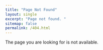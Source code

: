 ```yaml
---
title: "Page Not Found"
layout: single
excerpt: "Page not found. "
sitemap: false
permalink: /404.html
---
```

The page you are looking for is not available.

<script type="text/javascript">
  var GOOG_FIXURL_LANG = 'en';
  var GOOG_FIXURL_SITE = '{{ site.url }}'
</script>
<script type="text/javascript"
  src="//linkhelp.clients.google.com/tbproxy/lh/wm/fixurl.js">
</script>
